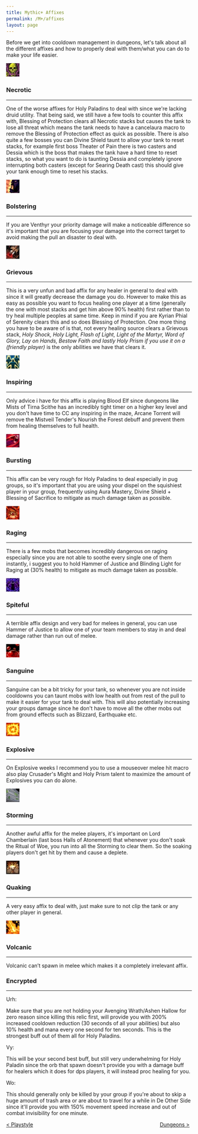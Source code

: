 ```yaml
---
title: Mythic+ Affixes
permalink: /M+/affixes
layout: page
---
```

Before we get into cooldown management in dungeons, let's talk about all the different affixes and how to properly deal with them/what you can do to make your life easier.

<a>
    <img src="assets\img\Affixes\Necrotic.jpg" class="dungeon_boss"/>
</a>

### Necrotic
---

One of the worse affixes for Holy Paladins to deal with since we're lacking druid utility. That being said, we still have a few tools to counter this affix with, Blessing of Protection clears all Necrotic stacks but causes the tank to lose all threat which means the tank needs to have a cancelaura macro to remove the Blessing of Protection effect as quick as possible. There is also quite a few bosses you can Divine Shield taunt to allow your tank to reset stacks, for example first boss Theater of Pain there is two casters and Dessia which is the boss that makes the tank have a hard time to reset stacks, so what you want to do is taunting Dessia and completely ignore interrupting both casters (except for Searing Death cast) this should give your tank enough time to reset his stacks.

<a>
    <img src="assets\img\Affixes\Bolstering.jpg" class="dungeon_boss"/>
</a>

### Bolstering 
---

If you are Venthyr your priority damage will make a noticeable difference so it's important that you are focusing your damage into the correct target to avoid making the pull an disaster to deal with.

<a>
    <img src="assets\img\Affixes\Grievous.jpg" class="dungeon_boss"/>
</a>

### Grievous
--- 

This is a very unfun and bad affix for any healer in general to deal with since it will greatly decrease the damage you do. However to make this as easy as possible you want to focus healing one player at a time (generally the one with most stacks and get him above 90% health) first rather than to try heal multiple peoples at same time. Keep in mind if you are Kyrian Phial of Serenity clears this and so does Blessing of Protection. One more thing you have to be aware of is that, not every healing source clears a Grievous stack, *Holy Shock, Holy Light, Flash of Light, Light of the Martyr, Word of Glory, Lay on Hands, Bestow Faith and lastly Holy Prism if you use it on a (friendly player)* is the only abilities we have that clears it.

<a>
    <img src="assets\img\Affixes\Inspiring.jpg" class="dungeon_boss"/>
</a>

### Inspiring
---

Only advice i have for this affix is playing Blood Elf since dungeons like Mists of Tirna Scithe has an incredibly tight timer on a higher key level and you don't have time to CC any inspiring in the maze, Arcane Torrent will remove the Mistveil Tender's Nourish the Forest debuff and prevent them from healing themselves to full health.

<a>
    <img src="assets\img\Affixes\Bursting.jpg" class="dungeon_boss"/>
</a>

### Bursting
---

This affix can be very rough for Holy Paladins to deal especially in pug groups, so it's important that you are using your dispel on the squishiest player in your group, frequently using Aura Mastery, Divine Shield + Blessing of Sacrifice to mitigate as much damage taken as possible.

<a>
    <img src="assets\img\Affixes\Raging.jpg" class="dungeon_boss"/>
</a>

### Raging
---

There is a few mobs that becomes incredibly dangerous on raging especially since you are not able to soothe every single one of them instantly, i suggest you to hold Hammer of Justice and Blinding Light for Raging at (30% health) to mitigate as much damage taken as possible.

<a>
    <img src="assets\img\Affixes\Spiteful.jpg" class="dungeon_boss"/>
</a>

### Spiteful
---

A terrible affix design and very bad for melees in general, you can use Hammer of Justice to allow one of your team members to stay in and deal damage rather than run out of melee.

<a>
    <img src="assets\img\Affixes\Sanguine.jpg" class="dungeon_boss"/>
</a>


### Sanguine
---

Sanguine can be a bit tricky for your tank, so whenever you are not inside cooldowns you can taunt mobs with low health out from rest of the pull to make it easier for your tank to deal with. This will also potentially increasing your groups damage since he don't have to move all the other mobs out from ground effects such as Blizzard, Earthquake etc.

<a>
    <img src="assets\img\Affixes\Explosive.jpg" class="dungeon_boss"/>
</a>


### Explosive
---

On Explosive weeks I recommend you to use a mouseover melee hit macro also play Crusader's Might and Holy Prism talent to maximize the amount of Explosives you can do alone.

<a>
    <img src="assets\img\Affixes\Storming.jpg" class="dungeon_boss"/>
</a>


### Storming
---

Another awful affix for the melee players, it's important on Lord Chamberlain (last boss Halls of Atonement) that whenever you don't soak the Ritual of Woe, you run into all the Storming to clear them. So the soaking players don't get hit by them and cause a deplete.

<a>
    <img src="assets\img\Affixes\Quaking.jpg" class="dungeon_boss"/>
</a>


### Quaking
---

A very easy affix to deal with, just make sure to not clip the tank or any other player in general.

<a>
    <img src="assets\img\Affixes\Volcanic.jpg" class="dungeon_boss"/>
</a>


### Volcanic
---

Volcanic can’t spawn in melee which makes it a completely irrelevant affix.

### Encrypted
---

Urh:

Make sure that you are not holding your Avenging Wrath/Ashen Hallow for zero reason since killing this relic first, will provide you with 200% increased cooldown reduction (30 seconds of all your abilities) but also 10% health and mana every one second for ten seconds. This is the strongest buff out of them all for Holy Paladins.

Vy:

This will be your second best buff, but still very underwhelming for Holy Paladin since the orb that spawn doesn't provide you with a damage buff for healers which it does for dps players, it will instead proc healing for you.

Wo:

This should generally only be killed by your group if you're about to skip a huge amount of trash area or are about to travel for a while in De Other Side since it'll provide you with 150% movement speed increase and out of combat invisibility for one minute.

<div>
<div style="text-align:left;display: inline-block;width: 49%;">
<a href="/M+/playstyle"> < Playstyle</a>
</div>
<div style="text-align:right;display: inline-block;width: 49%;">
<a href="/M+/dungeons"> Dungeons ></a>
</div>
</div>
